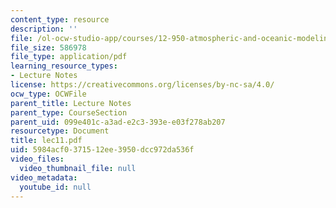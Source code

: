 ```yaml
---
content_type: resource
description: ''
file: /ol-ocw-studio-app/courses/12-950-atmospheric-and-oceanic-modeling-spring-2004/5984acf0371512ee3950dcc972da536f_lec11.pdf
file_size: 586978
file_type: application/pdf
learning_resource_types:
- Lecture Notes
license: https://creativecommons.org/licenses/by-nc-sa/4.0/
ocw_type: OCWFile
parent_title: Lecture Notes
parent_type: CourseSection
parent_uid: 099e401c-a3ad-e2c3-393e-e03f278ab207
resourcetype: Document
title: lec11.pdf
uid: 5984acf0-3715-12ee-3950-dcc972da536f
video_files:
  video_thumbnail_file: null
video_metadata:
  youtube_id: null
---
```


